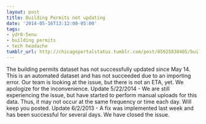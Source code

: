 ```yaml
---
layout: post
title: Building Permits not updating
date: '2014-05-16T13:12:00-05:00'
tags:
- ydr8-5enu
- building permits
- tech headache
tumblr_url: http://chicagoportalstatus.tumblr.com/post/85925830405/building-permits-not-updating
---
```

The building permits dataset has not successfully updated since May 14. This is an automated dataset and has not succeeded due to an importing error. Our team is looking at the issue, but there is not an ETA, yet.
We apologize for the inconvenience.
Update 5/22/2014 - We are still experiencing the issue, but have started to perform manual uploads for this data. Thus, it may not occur at the same frequency or time each day. Will keep you posted.
Update 6/2/2013 - A fix was implemented last week and has been successful for several days. We have closed the issue.
